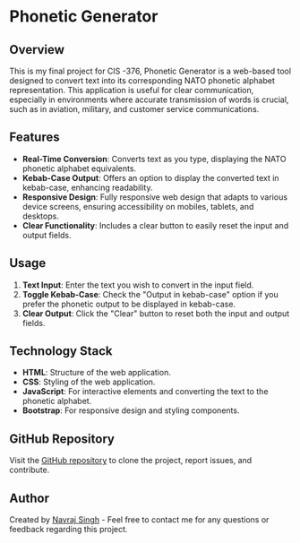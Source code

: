 # Phonetic Generator

## Overview
This is my final project for CIS -376, Phonetic Generator is a web-based tool designed to convert text into its corresponding NATO phonetic alphabet representation. This application is useful for clear communication, especially in environments where accurate transmission of words is crucial, such as in aviation, military, and customer service communications.

## Features
- **Real-Time Conversion**: Converts text as you type, displaying the NATO phonetic alphabet equivalents.
- **Kebab-Case Output**: Offers an option to display the converted text in kebab-case, enhancing readability.
- **Responsive Design**: Fully responsive web design that adapts to various device screens, ensuring accessibility on mobiles, tablets, and desktops.
- **Clear Functionality**: Includes a clear button to easily reset the input and output fields.

## Usage
1. **Text Input**: Enter the text you wish to convert in the input field.
2. **Toggle Kebab-Case**: Check the "Output in kebab-case" option if you prefer the phonetic output to be displayed in kebab-case.
3. **Clear Output**: Click the "Clear" button to reset both the input and output fields.

## Technology Stack
- **HTML**: Structure of the web application.
- **CSS**: Styling of the web application.
- **JavaScript**: For interactive elements and converting the text to the phonetic alphabet.
- **Bootstrap**: For responsive design and styling components.

## GitHub Repository
Visit the [GitHub repository](https://github.com/QuantumCoder-242/shiny-juliet-lab/blob/main/README.md) to clone the project, report issues, and contribute.

## Author
Created by [Navraj Singh](nsingh3@una.edu) - Feel free to contact me for any questions or feedback regarding this project.


